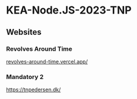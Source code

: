 # KEA-Node.JS-2023-TNP

## Websites
### Revolves Around Time
<a href="revolves-around-time.vercel.app/">revolves-around-time.vercel.app/</a>
### Mandatory 2
<a href="https://tnpedersen.dk/">https://tnpedersen.dk/</a>
